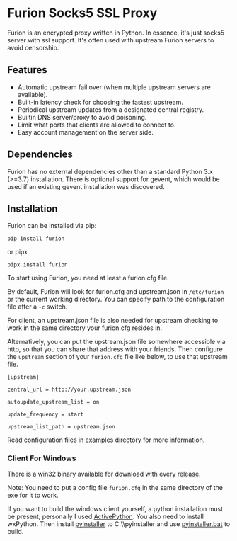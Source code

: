 Furion Socks5 SSL Proxy
=======================

Furion is an encrypted proxy written in Python. In essence, it's just socks5 server with ssl support. It's often used with upstream Furion servers to avoid censorship.

Features
--------

-   Automatic upstream fail over (when multiple upstream servers are available).
-   Built-in latency check for choosing the fastest upstream.
-   Periodical upstream updates from a designated central registry.
-   Builtin DNS server/proxy to avoid poisoning.
-   Limit what ports that clients are allowed to connect to.
-   Easy account management on the server side.

Dependencies
------------

Furion has no external dependencies other than a standard Python 3.x (>=3.7) installation. There is optional support for gevent, which would be used if an existing gevent installation was discovered.

Installation
------------

Furion can be installed via pip:

    pip install furion

or pipx

    pipx install furion

To start using Furion, you need at least a furion.cfg file.

By default, Furion will look for furion.cfg and upstream.json in `/etc/furion` or the current working directory. You can specify path to the configuration file after a `-c` switch.

For client, an upstream.json file is also needed for upstream checking to work in the same directory your furion.cfg resides in. 

Alternatively, you can put the upstream.json file somewhere accessible via http, so that you can share that address with your friends. Then configure the `upstream` section of your `furion.cfg` file like below, to use that upstream file.

    [upstream]

    central_url = http://your.upstream.json

    autoupdate_upstream_list = on

    update_frequency = start

    upstream_list_path = upstream.json

Read configuration files in [examples](https://github.com/keli/furion/blob/master/examples) directory for more information.

### Client For Windows

There is a win32 binary available for download with every [release](https://github.com/keli/furion/releases).

Note: You need to put a config file `furion.cfg` in the same directory of the exe for it to work.

If you want to build the windows client yourself, a python installation must be present, personally I used [ActivePython](http://www.activestate.com/activepython). You also need to install wxPython. Then install [pyinstaller](http://www.pyinstaller.org) to C:\\\\pyinstaller and use [pyinstaller.bat](https://github.com/keli/furion/blob/master/scripts/pyinstaller/pyinstaller.bat) to build.
